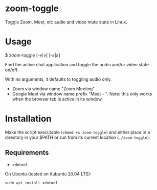 # zoom-toggle
Toggle Zoom, Meet, etc audio and video mute state in Linux.

# Usage

$ zoom-toggle [-v|v] [-a|a]

Find the active chat application and toggle the audio and/or video state on/off.

With no arguments, it defaults to toggling audio only.

* Zoom via window name "Zoom Meeting"
* Google Meet via window name prefix "Meet - ".  Note: this only works when the browser tab is active in its window.

# Installation
Make the script executable (`chmod +x zoom-toggle`) and either place in a directory in your $PATH or run from its current location (`./zoom-toggle`).


## Requirements

* `xdotool`

On Ubuntu (tested on Kubuntu 20.04 LTS):

`sudo apt install xdotool`
